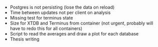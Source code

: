 - Postgres is not persisting (lose the data on reload)
- Time between updates not per client on analysis
- Missing test for terminus state
- Size for XTDB and Terminus from container (not urgent, probably will have to redo this for all containers)
- Script to read the averages and draw a plot for each database
- Thesis writing